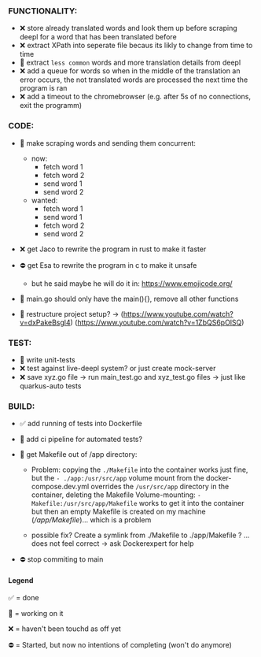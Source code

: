 ### FUNCTIONALITY:
- ❌ store already translated words and look them up before scraping deepl for a word that  has been translated before
- ❌ extract XPath into seperate file becaus its likly to change from time to time
- 🔨 extract ```less common``` words and more translation details from deepl
- ❌ add a queue for words so when in the middle of the translation an error occurs, the not translated words are processed the next time the program is ran
- ❌ add a timeout to the chromebrowser (e.g. after 5s of no connections, exit the programm)

### CODE:
- 🔨 make scraping words and sending them concurrent:
    - now:
        - fetch word 1
        - fetch word 2
        - send word 1
        - send word 2
    - wanted:
        - fetch word 1
        - send word 1
        - fetch word 2
        - send word 2

- ❌ get Jaco to rewrite the program in rust to make it faster
- ⛔ get Esa to rewrite the program in c to make it unsafe
    - but he said maybe he will do it in: https://www.emojicode.org/
- 🔨 main.go should only have the main(){}, remove all other functions
- 🔨 restructure project setup? -> (https://www.youtube.com/watch?v=dxPakeBsgl4) (https://www.youtube.com/watch?v=1ZbQS6pOlSQ)

### TEST:
- 🔨 write unit-tests
- ❌ test against live-deepl system? or just create mock-server
- ❌ save xyz.go file -> run main_test.go and xyz_test.go files -> just like quarkus-auto tests 

### BUILD:
- ✅ add running of tests into Dockerfile
- 🔨 add ci pipeline for automated tests?

- 🔨 get Makefile out of /app directory:
    - Problem: copying the ```./Makefile``` into the container works just fine,
but the ```- ./app:/usr/src/app``` volume mount from the docker-compose.dev.yml overrides
the ```/usr/src/app``` directory in the container, deleting the Makefile
Volume-mounting: ```- Makefile:/usr/src/app/Makefile``` works to get it into the container
but then an empty Makefile is created on my machine (*/app/Makefile*)... which is a problem

    - possible fix? Create a symlink from ./Makefile to ./app/Makefile ? ... does not feel correct -> ask Dockerexpert for help

- ⛔ stop commiting to main

#### Legend
✅ = done

🔨 = working on it

❌ = haven't been touchd as off yet

⛔ = Started, but now no intentions of completing (won't do anymore)